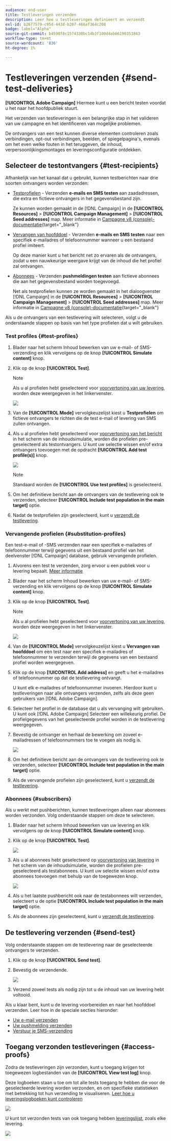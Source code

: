 ```yaml
---
audience: end-user
title: Testleveringen verzenden
description: Leer hoe u testleveringen definieert en verzendt
exl-id: b2677579-c95d-443d-b207-466af364c208
badge: label="Alpha"
source-git-commit: b4598f8c1574330bc14b3f100d4ab66190353843
workflow-type: tm+mt
source-wordcount: '836'
ht-degree: 1%

---
```


# Testleveringen verzenden {#send-test-deliveries}

**[!UICONTROL Adobe Campaign]** Hiermee kunt u een bericht testen voordat u het naar het hoofdpubliek stuurt.

Het verzenden van testleveringen is een belangrijke stap in het valideren van uw campagne en het identificeren van mogelijke problemen.

De ontvangers van een test kunnen diverse elementen controleren zoals verbindingen, opt-out verbindingen, beelden, of spiegelpagina&#39;s, evenals om het even welke fouten in het teruggeven, de inhoud, verpersoonlijkingsmontages en leveringsconfiguratie ontdekken.

## Selecteer de testontvangers {#test-recipients}

Afhankelijk van het kanaal dat u gebruikt, kunnen testberichten naar drie soorten ontvangers worden verzonden:

* [Testprofielen](#test-profiles) - Verzenden **e-mails en SMS testen** aan zaadadressen, die extra en fictieve ontvangers in het gegevensbestand zijn.

  Ze kunnen worden gemaakt in de [!DNL Campaign] in de **[!UICONTROL Resources]** > **[!UICONTROL Campaign Management]** > **[!UICONTROL Seed addresses]** map. Meer informatie in [Campagne v8 (console)-documentatie](https://experienceleague.adobe.com/docs/campaign/campaign-v8/audience/add-profiles/test-profiles.html){target="_blank"}

* [Vervangen van hoofddoel](#substitution-profiles) - Verzenden **e-mails en SMS testen** naar een specifiek e-mailadres of telefoonnummer wanneer u een bestaand profiel imiteert.

  Op deze manier kunt u het bericht net zo ervaren als de ontvangers, zodat u een nauwkeurige weergave krijgt van de inhoud die het profiel zal ontvangen.

* [Abonnees](#subscribers) - Verzenden **pushmeldingen testen** aan fictieve abonnees die aan het gegevensbestand worden toegevoegd.

  Net als testprofielen kunnen ze worden gemaakt in het dialoogvenster [!DNL Campaign] in de **[!UICONTROL Resources]** > **[!UICONTROL Campaign Management]** > **[!UICONTROL Seed addresses]** map. Meer informatie in [Campagne v8 (console)-documentatie](https://experienceleague.adobe.com/docs/campaign/campaign-v8/audience/add-profiles/test-profiles.html){target="_blank"}

Als u de ontvangers van een testlevering wilt selecteren, volgt u de onderstaande stappen op basis van het type profielen dat u wilt gebruiken.

### Test profiles {#test-profiles}

1. Blader naar het scherm Inhoud bewerken van uw e-mail- of SMS-verzending en klik vervolgens op de knop **[!UICONTROL Simulate content]** knop.

1. Klik op de knop **[!UICONTROL Test]**.

   >[!NOTE]
   >
   >Als u al profielen hebt geselecteerd voor [voorvertoning van uw levering](preview-content.md), worden deze weergegeven in het linkervenster.

   ![](assets/simulate-test-button-email.png)

1. Van de **[!UICONTROL Mode]** vervolgkeuzelijst kiest u **Testprofielen** om fictieve ontvangers te richten die de test e-mail of levering van SMS zullen ontvangen.

1. Als u al profielen hebt geselecteerd voor [voorvertoning van het bericht](preview-content.md) in het scherm van de inhoudsimulatie, worden die profielen pre-geselecteerd als testontvangers. U kunt uw selectie wissen en/of extra ontvangers toevoegen met de opdracht **[!UICONTROL Add test profile(s)]** knop.

   ![](assets/simulate-profile-mode.png)

   >[!NOTE]
   >
   >Standaard worden de **[!UICONTROL Use test profiles]** is geselecteerd.

1. Om het definitieve bericht aan de ontvangers van de testlevering ook te verzenden, selecteer **[!UICONTROL Include test population in the main target]** optie.

1. Nadat de testprofielen zijn geselecteerd, kunt u [verzendt de testlevering](#send-test).

### Vervangende profielen {#substitution-profiles}

Een test-e-mail of -SMS verzenden naar een specifiek e-mailadres of telefoonnummer terwijl gegevens uit een bestaand profiel van het deelvenster [!DNL Campaign] database, gebruik vervangende profielen.

1. Alvorens een test te verzenden, zorg ervoor u een publiek voor u levering bepaalt. [Meer informatie](../audience/about-audiences.md)

1. Blader naar het scherm Inhoud bewerken van uw e-mail- of SMS-verzending en klik vervolgens op de knop **[!UICONTROL Simulate content]** knop.

1. Klik op de knop **[!UICONTROL Test]**.

   >[!NOTE]
   >
   >Als u al profielen hebt geselecteerd voor [voorvertoning van uw levering](preview-content.md), worden deze weergegeven in het linkervenster.

   ![](assets/simulate-test-button-email.png)

1. Van de **[!UICONTROL Mode]** vervolgkeuzelijst kiest u **Vervangen van hoofddoel** om een test naar een specifiek e-mailadres of telefoonnummer te verzenden terwijl de gegevens van een bestaand profiel worden weergegeven.

1. Klik op de knop **[!UICONTROL Add address]** en geeft u het e-mailadres of telefoonnummer op dat de testlevering ontvangt.

   U kunt elk e-mailadres of telefoonnummer invoeren. Hierdoor kunt u testleveringen naar alle ontvangers verzenden, zelfs als deze geen gebruikers van [!DNL Adobe Campaign].

1. Selecteer het profiel in de database dat u als vervanging wilt gebruiken. U kunt ook [!DNL Adobe Campaign] Selecteer een willekeurig profiel. De profielgegevens van het geselecteerde profiel worden in de testlevering weergegeven.

1. Bevestig de ontvanger en herhaal de bewerking om zoveel e-mailadressen of telefoonnummers toe te voegen als nodig is.

   ![](assets/simulate-profile-substitute.png)

1. Om het definitieve bericht aan de ontvangers van de testlevering ook te verzenden, selecteer **[!UICONTROL Include test population in the main target]** optie.

1. Als de vervangende profielen zijn geselecteerd, kunt u [verzendt de testlevering](#send-test).

### Abonnees {#subscribers}

Als u werkt met pushberichten, kunnen testleveringen alleen naar abonnees worden verzonden. Volg onderstaande stappen om deze te selecteren.

1. Blader naar het scherm Inhoud bewerken van uw levering en klik vervolgens op de knop **[!UICONTROL Simulate content]** knop.

1. Klik op de knop **[!UICONTROL Test]**.

   ![](assets/simulate-test-button-push.png)

1. Als u al abonnees hebt geselecteerd op [voorvertoning van levering](preview-content.md) in het scherm van de inhoudsimulatie, worden die profielen pre-geselecteerd als testabonnees. U kunt uw selectie wissen en/of extra abonnees toevoegen met behulp van de toegewezen knop.

   ![](assets/simulate-test-subscribers.png)

1. Als u het laatste pushbericht ook naar de testabonnees wilt verzenden, selecteert u de optie **[!UICONTROL Include test population in the main target]** optie.

1. Als de abonnees zijn geselecteerd, kunt u [verzendt de testlevering](#send-test).

## De testlevering verzenden {#send-test}

Volg onderstaande stappen om de testlevering naar de geselecteerde ontvangers te verzenden.

1. Klik op de knop **[!UICONTROL Send test]**.

1. Bevestig de verzendende.

   ![](assets/simulate-send-test.png)

1. Verzend zoveel tests als nodig zijn tot u de inhoud van uw levering hebt voltooid.

Als u klaar bent, kunt u de levering voorbereiden en naar het hoofddoel verzenden. Leer hoe in de speciale secties hieronder:

* [Uw e-mail verzenden](../monitor/prepare-send.md)
* [Uw pushmelding verzenden](../push/send-push.md#send-push)
* [Verstuur je SMS-verzending](../sms/send-sms.md#send-sms)

## Toegang verzonden testleveringen {#access-proofs}

Zodra de testleveringen zijn verzonden, kunt u toegang krijgen tot toegewezen logbestanden van de **[!UICONTROL View test log]** knop.

Deze logboeken staan u toe om tot alle tests toegang te hebben die voor de geselecteerde levering worden verzonden, en om specifieke statistieken met betrekking tot hun verzending te visualiseren. [Leer hoe u leveringslogboeken kunt controleren](../monitor/delivery-logs.md)

![](assets/simulate-test-log.png)

U kunt tot verzonden tests van ook toegang hebben [leveringslijst](../msg/gs-messages.md), zoals elke levering.

![](assets/simulate-deliveries-list.png)
